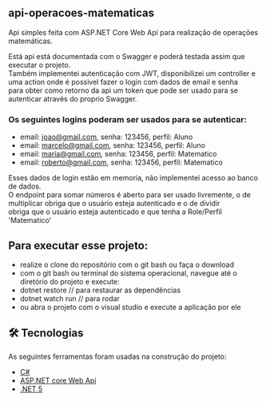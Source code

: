 ## api-operacoes-matematicas

Api simples feita com ASP.NET Core Web Api para realização de operações matemáticas.
<p>  Está api está documentada com o Swagger e poderá testada assim que executar o projeto. <br/>
Também implementei autenticação com JWT, disponibilizei um controller e uma action onde é possivel fazer o login com dados de email e senha <br/>
para obter como retorno da api um token que pode ser usado para se autenticar através do proprio Swagger.
 </p>
 
### Os seguintes logins poderam ser usados para se autenticar:
 - email: joao@gmail.com, senha: 123456, perfil: Aluno
 - email: marcelo@gmail.com, senha: 123456, perfil: Aluno
 - email: maria@gmail.com, senha: 123456, perfil: Matematico
 - email: roberto@gmail.com, senha: 123456, perfil: Matematico
 
<p>
 Esses dados de login estão em memoria, não implementei acesso ao banco de dados. <br/>
 O endpoint para somar números é aberto para ser usado livremente, o de multiplicar obriga que o usuário esteja autenticado e o de dividir <br/>
 obriga que o usuário esteja autenticado e que tenha a Role/Perfil 'Matematico'
</p>


## Para executar esse projeto:
- realize o clone do repositório com o git bash ou faça o download
- com o git bash ou terminal do sistema operacional, navegue até o diretório do projeto e execute:
- dotnet restore  // para restaurar as dependências
- dotnet watch run   // para rodar 
- ou abra o projeto com o visual studio e execute a aplicação por ele

## 🛠 Tecnologias
As seguintes ferramentas foram usadas na construção do projeto:

- [C#](https://docs.microsoft.com/pt-br/dotnet/csharp/)
- [ASP.NET core Web Api](https://docs.microsoft.com/pt-br/aspnet/core/web-api/?view=aspnetcore-5.0)
- [.NET 5](https://dotnet.microsoft.com/download/dotnet/5.0)
